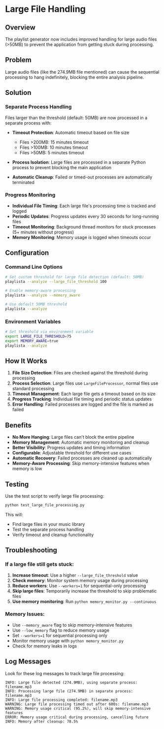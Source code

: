 # Large File Handling

## Overview

The playlist generator now includes improved handling for large audio files (>50MB) to prevent the application from getting stuck during processing.

## Problem

Large audio files (like the 274.9MB file mentioned) can cause the sequential processing to hang indefinitely, blocking the entire analysis pipeline.

## Solution

### Separate Process Handling

Files larger than the threshold (default: 50MB) are now processed in a separate process with:

- **Timeout Protection**: Automatic timeout based on file size
  - Files >200MB: 15 minutes timeout
  - Files >100MB: 10 minutes timeout  
  - Files >50MB: 5 minutes timeout

- **Process Isolation**: Large files are processed in a separate Python process to prevent blocking the main application

- **Automatic Cleanup**: Failed or timed-out processes are automatically terminated

### Progress Monitoring

- **Individual File Timing**: Each large file's processing time is tracked and logged
- **Periodic Updates**: Progress updates every 30 seconds for long-running files
- **Timeout Monitoring**: Background thread monitors for stuck processes (5+ minutes without progress)
- **Memory Monitoring**: Memory usage is logged when timeouts occur

## Configuration

### Command Line Options

```bash
# Set custom threshold for large file detection (default: 50MB)
playlista --analyze --large_file_threshold 100

# Enable memory-aware processing
playlista --analyze --memory_aware

# Use default 50MB threshold
playlista --analyze
```

### Environment Variables

```bash
# Set threshold via environment variable
export LARGE_FILE_THRESHOLD=75
export MEMORY_AWARE=true
playlista --analyze
```

## How It Works

1. **File Size Detection**: Files are checked against the threshold during processing
2. **Process Selection**: Large files use `LargeFileProcessor`, normal files use standard processing
3. **Timeout Management**: Each large file gets a timeout based on its size
4. **Progress Tracking**: Individual file timing and periodic status updates
5. **Error Handling**: Failed processes are logged and the file is marked as failed

## Benefits

- **No More Hanging**: Large files can't block the entire pipeline
- **Memory Management**: Automatic memory monitoring and cleanup
- **Better Visibility**: Progress updates and timing information
- **Configurable**: Adjustable threshold for different use cases
- **Automatic Recovery**: Failed processes are cleaned up automatically
- **Memory-Aware Processing**: Skip memory-intensive features when memory is low

## Testing

Use the test script to verify large file processing:

```bash
python test_large_file_processing.py
```

This will:
- Find large files in your music library
- Test the separate process handling
- Verify timeout and cleanup functionality

## Troubleshooting

### If a large file still gets stuck:

1. **Increase timeout**: Use a higher `--large_file_threshold` value
2. **Check memory**: Monitor system memory usage during processing
3. **Reduce workers**: Use `--workers=1` for sequential-only processing
4. **Skip large files**: Temporarily increase the threshold to skip problematic files
5. **Use memory monitoring**: Run `python memory_monitor.py --continuous`

### Memory Issues:

- Use `--memory_aware` flag to skip memory-intensive features
- Use `--low_memory` flag to reduce memory usage
- Set `--workers=1` for sequential processing only
- Monitor memory usage with `python memory_monitor.py`
- Check for memory leaks in logs

## Log Messages

Look for these log messages to track large file processing:

```
INFO: Large file detected (274.9MB), using separate process: filename.mp3
INFO: Processing large file (274.9MB) in separate process: filename.mp3
INFO: Large file processing completed: filename.mp3
WARNING: Large file processing timed out after 600s: filename.mp3
WARNING: Memory usage critical (95.2%), will skip memory-intensive features
ERROR: Memory usage critical during processing, cancelling future
INFO: Memory after cleanup: 78.5%
``` 